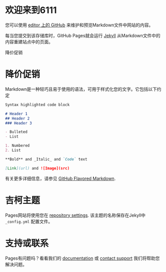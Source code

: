 # 欢迎来到6111

您可以使用 [editor 上的 GitHub](https://github.com/wk6111/6111/edit/master/index.md) 来维护和预览Markdown文件中网站的内容。

每当您提交到该存储库时，GitHub Pages就会运行 [Jekyll](https://jekyllrb.com/) 从Markdown文件中的内容重建站点中的页面。

降价促销

# 降价促销

Markdown是一种轻巧且易于使用的语法，可用于样式化您的文字。它包括以下约定

```markdown
Syntax highlighted code block

# Header 1
## Header 2
### Header 3

- Bulleted
- List

1. Numbered
2. List

**Bold** and _Italic_ and `Code` text

[Link](url) and ![Image](src)
```

有关更多详细信息，请参见 [GitHub Flavored Markdown](https://guides.github.com/features/mastering-markdown/).

# 吉柯主题

Pages网站将使用您在 [repository settings](https://github.com/wk6111/6111/settings). 该主题的名称保存在Jekyll中 `_config.yml` 配置文件。

# 支持或联系

Pages有问题吗？看看我们的 [documentation](https://help.github.com/categories/github-pages-basics/) 或 [contact support](https://github.com/contact) 我们将帮助您解决问题。
